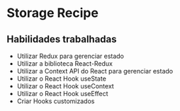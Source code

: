 # Storage Recipe

## Habilidades trabalhadas

- Utilizar Redux para gerenciar estado
- Utilizar a biblioteca React-Redux
- Utilizar a Context API do React para gerenciar estado
- Utilizar o React Hook useState
- Utilizar o React Hook useContext
- Utilizar o React Hook useEffect
- Criar Hooks customizados


